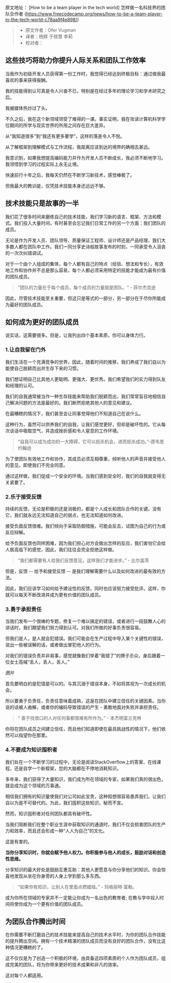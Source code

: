 原文地址：
[How to be a team player in the tech world] 怎样做一名科技界的团队合作者
(https://www.freecodecamp.org/news/how-to-be-a-team-player-in-the-tech-world-c78aa9f4e898/)
> * 原文作者：Ofer Vugman
> * 译者：杨辉 于晓慧 李莉
> * 校对者：
 
## 这些技巧将助力你提升人际关系和团队工作效率

当我作为初级开发人员获得第一份工作时，我觉得已经达到终极目标：通过做我最喜欢的事来获得报酬。
 
我的技能得到认可真是令人兴奋不已，特别是在经过多年的理论学习和学术研究之后。
 
我被媒体热炒过了头。
 
不久之后，我在这个新领域领受了难得的一课。事实证明，我在攻读计算机科学学位期间的所学与现实世界的所用之间存在巨大差异。
 
从“我知道很多”到“我还有更多要学”，这样的落差令人不悦。
 
从了解框架到理解模式与工作流程，我距离应该到达的境界的确相去甚远。
 
我意识到，如果我想提高编码能力并作为开发人员不断成长，我必须不断地学习。我领悟到学习的过程实际上永无止境。
 
快速前行十年之后，我每天仍然在不断学习新技术，感觉棒极了。
 
但我最大的教训是，仅凭技术技能本身还远远不够。
 
## 技术技能只是故事的一半

我们花了很多时间来磨练自己的技术技能，我们学习新的语言、框架、方法和模式。我们投入大量时间，有时甚至会忘记我们日常工作的另一个方面：我们团队的成员。
 
无论是作为开发人员、团队领导、质量保证工程师、设计师还是产品经理，我们大多数人都在团队中工作。我们一同分享史诗般故事发布的时刻，一同承受令人沮丧的一次次纠错调试。
 
对于一个由个人组成的集体，每个人都有自己的特点（经验、想法和专长），有效地工作和协作并不总是那么容易，每个人都必须采用特定的技能才能成为最有价值的团队成员。
 
> “团队的力量在于每个成员，每个成员的力量就是团队。“ - 菲尔杰克逊

因此，尽管技术技能至关重要，但这只是等式的一部分，另一部分在于尽你所能成为最好的团队成员。
 
## 如何成为更好的团队成员

说实话，这需要很多。但是，让我列出四个基本素质，你可以身体力行。

### 1.让自我留在门外

我们生活在一个充满竞争的世界，因此，随着时间的推移，我们养成了我们自以为能使自己脱颖而出并生存下来的习惯。
 
我们想证明自己比其他人更聪明、更强大、更优秀。我们希望我们的实力得到队友和经理的认可。
 
我们的自我通常被当作一种生存技能来帮助我们脱颖而出，我们常常盲目地相信自己解决问题的方法是最好的。我们断然拒绝其他人的意见和建议。
 
在最糟糕的情况下，我们甚至会让同事觉得他们不知道自己在说什么。
 
这种行为，虽然可以供养我们的自我，让我们感觉更好，但却是破坏性的。它从每次谈话中吸取空气，并造成挫折感和令人窒息的工作环境。
 
>  “自我可以成为成功的一大障碍，它可以扼杀机会，进而扼杀成功。”-德韦恩约翰逊

为了使团队有效地工作和协作，其成员必须互相尊重，倾听他人的声音并接受他人的意见，即使我们不完全同意。
 
通过这样做，我们促成一个安全的环境。当我们感到安全时，我们的自我就变得无关紧要了。
 
### 2.乐于接受反馈

持续的反馈，无论是积极的还是消极的，都是个人成长和团队合作的关键。没有它，我们就永远无法知道自己的弱点，也无法知道如何改进。
 
接受负面反馈很难。我们倾向于采取防御措施，可能会反击，试图为自己的行为或反应辩解。
 
给予负面反馈也同样困难，因为我们担心对方会做出怎样的反应，我们害怕它会给人居高临下的感觉，因此，我们往往会完全拒绝这样做。
 
> “我们都需要有人给我们反馈意见，这样我们才能进步。” - 比尔盖茨

但是，反馈 -- 给予和接受反馈 -- 是我们理解需要什么以及如何改进的最有效的方法。
 
因此，我们应该学习如何给予建设性的反馈，同时也应该努力接受批评。这样，你就可以每天不断改进并成为更有价值的团队成员。
 
### 3.勇于承担责任

当我们发布一个很棒的专题，修复一个难以搞定的错误，或者进行一段鼓舞人心的讲话时，我们期望我们努力得到认可。对我们所做的好事负责很容易。
 
但我们是人，是人就会犯错误。我们可能会在生产过程中导入某个关键性的错误，说出一些被误解的话，或者做出冒犯他人的行为。
 
对我们的错误负责并非易事，感觉就像我们举着“我错了”的牌子示众，身后跟着一位女士高喊“丢人，丢人，丢人。”
 
 *图片*
 
首先要明白的是犯错是可以的。与其沉溺于错误本身，不如将其视为一次成长的机会。
 
所以要勇于负责任，负责任意味着成熟，这是在团队中建立信任的关键因素。当你说的话被人曲解，或者你的编码导致错误的产生 - 勇敢地面对失败并承担责任。
 
> “ 善于找借口的人对任何事都很难有所作为。” - 本杰明富兰克林

你将在团队成员之间建立信任，而且他们知道即使在最具挑战性的情况下，他们依然可以指望你在那里。
 
### 4.不要成为知识囤积者

我们处在一个不断学习的过程中，无论是阅读StackOverflow上的答案、在线课程，还是自学一个新框架，您的大脑都在不停地消耗知识。
 
多年来，我们获得了大量知识，我们成为所在领域的专家，如果我们真的很出色，就会成为这个领域的万事通。
 
相信我们拥有的知识量使我们对公司如此宝贵，这种假想很容易愚弄我们，让我们自以为是不可替代的。为此，我们囤积这些知识，秘而不宣。
 
然而，知识囤积者对任何团队都具有破坏性。
 
当我们阻断我们在整个职业生涯中获取知识的通道时，我们不仅会损害团队的生产力和效率，而且还会形成一种“人人为自己”的文化。
 
这是有害的。
 
**当你分享知识时，你就会赋予他人权力。你积极参与他人的成长，鼓励对话和创造性思维。**
 
分享知识的最大好处是鼓励互惠互助：其他人更愿意与你分享他们的知识。你会惊喜地发现从坐在你身旁的人身上学到那么多东西。
 
> “如果你有知识，让别人在里面点燃蜡烛。” - 玛格丽特·富勒。

成为你所在领域的专家并不一定能让你成为一名出色的教育者; 在教与学中投入时间将使你成为一个更有价值的团队成员。
 
## 为团队合作腾出时间

在你需要不断打磨自己的技术技能来提高自己的技术水平时，为你的团队合作技能的提升腾出空间。拥有一个技术精湛的团队成员而没有良好的团队合作，没有比这种情况更糟糕的了。
 
这不仅仅是为了创造一个积极的环境，由具备这四项素质的个人作为团队成员，组成完美的团队，将为你带来更好的技术成果和非凡的效率。
 
这对每个人都适用。
